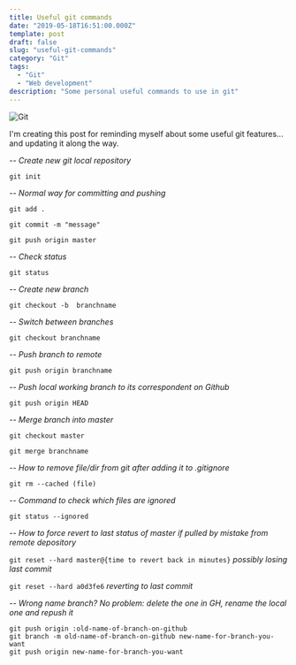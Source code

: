 ```yaml
---
title: Useful git commands
date: "2019-05-18T16:51:00.000Z"
template: post
draft: false
slug: "useful-git-commands"
category: "Git"
tags:
  - "Git"
  - "Web development"
description: "Some personal useful commands to use in git"
---
```


![Git](/media/git.jpg)

I'm creating this post for reminding myself about some useful git features... and updating it along the way.

-- *Create new git local repository*

`git init`

-- *Normal way for committing and pushing*

```
git add .

git commit -m "message"

git push origin master
```

-- *Check status*

`git status`

-- *Create new branch*

`git checkout -b  branchname`

-- *Switch between branches*

`git checkout branchname`

-- *Push branch to remote*

`git push origin branchname`

-- *Push local working branch to its correspondent on Github*

`git push origin HEAD`

-- *Merge branch into master*
```
git checkout master

git merge branchname
```

-- *How to remove file/dir from git after adding it to .gitignore*

`git rm --cached (file)`

-- *Command to check which files are ignored*

`git status --ignored`

-- *How to force revert to last status of master if pulled by mistake from remote depository*

`git reset --hard master@{time to revert back in minutes}` *possibly losing last commit*

`git reset --hard a0d3fe6` *reverting to last commit*

-- *Wrong name branch? No problem: delete the one in GH, rename the local one and repush it*

```
git push origin :old-name-of-branch-on-github
git branch -m old-name-of-branch-on-github new-name-for-branch-you-want
git push origin new-name-for-branch-you-want
```
